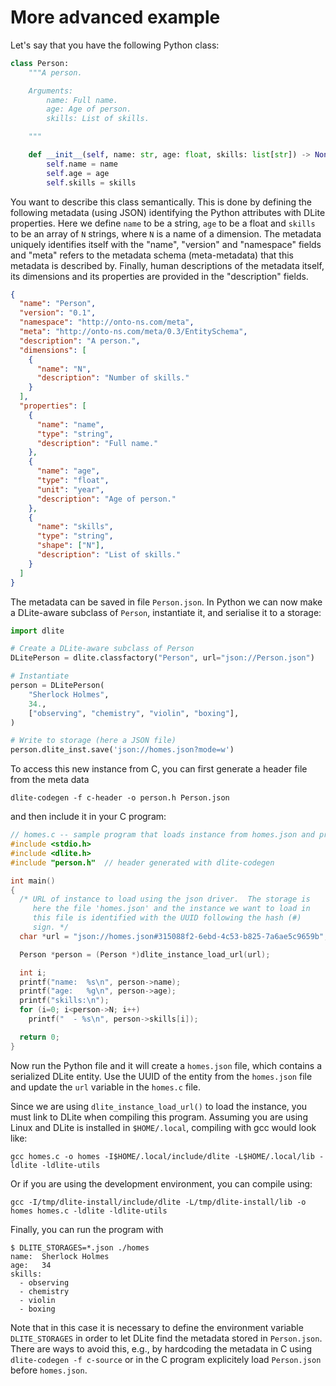 # More advanced example

Let's say that you have the following Python class:

```python
class Person:
    """A person.

    Arguments:
        name: Full name.
        age: Age of person.
        skills: List of skills.

    """

    def __init__(self, name: str, age: float, skills: list[str]) -> None:
        self.name = name
        self.age = age
        self.skills = skills
```

You want to describe this class semantically.
This is done by defining the following metadata (using JSON) identifying the Python attributes with DLite properties.
Here we define `name` to be a string, `age` to be a float and `skills` to be an array of `N` strings, where `N` is a name of a dimension.
The metadata uniquely identifies itself with the "name", "version" and "namespace" fields and "meta" refers to the metadata schema (meta-metadata) that this metadata is described by.
Finally, human descriptions of the metadata itself, its dimensions and its properties are provided in the "description" fields.

```json
{
  "name": "Person",
  "version": "0.1",
  "namespace": "http://onto-ns.com/meta",
  "meta": "http://onto-ns.com/meta/0.3/EntitySchema",
  "description": "A person.",
  "dimensions": [
    {
      "name": "N",
      "description": "Number of skills."
    }
  ],
  "properties": [
    {
      "name": "name",
      "type": "string",
      "description": "Full name."
    },
    {
      "name": "age",
      "type": "float",
      "unit": "year",
      "description": "Age of person."
    },
    {
      "name": "skills",
      "type": "string",
      "shape": ["N"],
      "description": "List of skills."
    }
  ]
}
```

The metadata can be saved in file ``Person.json``.
In Python we can now make a DLite-aware subclass of `Person`, instantiate it, and serialise it to a storage:

```python
import dlite

# Create a DLite-aware subclass of Person
DLitePerson = dlite.classfactory("Person", url="json://Person.json")

# Instantiate
person = DLitePerson(
    "Sherlock Holmes",
    34.,
    ["observing", "chemistry", "violin", "boxing"],
)

# Write to storage (here a JSON file)
person.dlite_inst.save('json://homes.json?mode=w')
```

To access this new instance from C, you can first generate a header file from the meta data

```shell
dlite-codegen -f c-header -o person.h Person.json
```

and then include it in your C program:

```c
// homes.c -- sample program that loads instance from homes.json and prints it
#include <stdio.h>
#include <dlite.h>
#include "person.h"  // header generated with dlite-codegen

int main()
{
  /* URL of instance to load using the json driver.  The storage is
     here the file 'homes.json' and the instance we want to load in
     this file is identified with the UUID following the hash (#)
     sign. */
  char *url = "json://homes.json#315088f2-6ebd-4c53-b825-7a6ae5c9659b";

  Person *person = (Person *)dlite_instance_load_url(url);

  int i;
  printf("name:  %s\n", person->name);
  printf("age:   %g\n", person->age);
  printf("skills:\n");
  for (i=0; i<person->N; i++)
    printf("  - %s\n", person->skills[i]);

  return 0;
}
```

Now run the Python file and it will create a ``homes.json`` file, which contains a serialized DLite entity.
Use the UUID of the entity from the ``homes.json`` file and update the ``url`` variable in the ``homes.c`` file.

Since we are using `dlite_instance_load_url()` to load the instance, you must link to DLite when compiling this program.
Assuming you are using Linux and DLite is installed in `$HOME/.local`, compiling with gcc would look like:

```shell
gcc homes.c -o homes -I$HOME/.local/include/dlite -L$HOME/.local/lib -ldlite -ldlite-utils
```

Or if you are using the development environment, you can compile using:

```shell
gcc -I/tmp/dlite-install/include/dlite -L/tmp/dlite-install/lib -o homes homes.c -ldlite -ldlite-utils
```

Finally, you can run the program with

```console
$ DLITE_STORAGES=*.json ./homes
name:  Sherlock Holmes
age:   34
skills:
  - observing
  - chemistry
  - violin
  - boxing
```

Note that in this case it is necessary to define the environment variable `DLITE_STORAGES` in order to let DLite find the metadata stored in ``Person.json``.
There are ways to avoid this, e.g., by hardcoding the metadata in C using `dlite-codegen -f c-source` or in the C program explicitely load ``Person.json`` before ``homes.json``.
